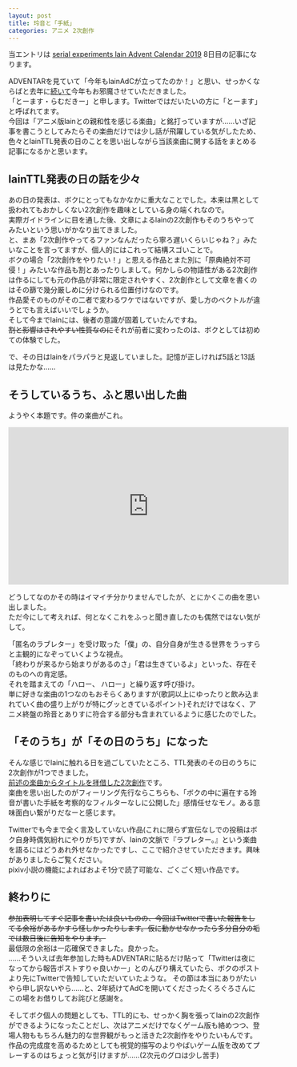 ```yaml
---
layout: post
title: 玲音と「手紙」
categories: アニメ 2次創作
---
```


当エントリは [serial experiments lain Advent Calendar 2019](https://adventar.org/calendars/4137) 8日目の記事になります。  
  
ADVENTARを見ていて「今年もlainAdCが立ってたのか！」と思い、せっかくならばと去年に[続いて](https://blog.s6jr.com/2018-12-15-anime/)今年もお邪魔させていただきました。  
「とーます・らむだきー」と申します。Twitterではだいたいの方に「とーます」と呼ばれてます。  
今回は「アニメ版lainとの親和性を感じる楽曲」と銘打っていますが……いざ記事を書こうとしてみたらその楽曲だけでは少し話が飛躍している気がしたため、色々とlainTTL発表の日のことを思い出しながら当該楽曲に関する話をまとめる記事になるかと思います。

## lainTTL発表の日の話を少々

あの日の発表は、ボクにとってもなかなかに重大なことでした。本来は黒として扱われてもおかしくない2次創作を趣味としている身の端くれなので。  
実際ガイドラインに目を通した後、文章によるlainの2次創作もそのうちやってみたいという思いがかなり出てきました。  
と、まあ「2次創作やってるファンなんだったら寧ろ遅いくらいじゃね？」みたいなことを言ってますが、個人的にはこれって結構スゴいことで。  
ボクの場合「2次創作をやりたい！」と思える作品とまた別に「原典絶対不可侵！」みたいな作品も割とあったりしまして。何かしらの物語性がある2次創作は作るにしても元の作品が非常に限定されやすく、2次創作として文章を書くのはその篩で幾分厳しめに分けられる位置付けなのです。    
作品愛そのものがその二者で変わるワケではないですが、愛し方のベクトルが違うとでも言えばいいでしょうか。  
そして今までlainには、後者の意識が固着していたんですね。  
~~割と影響はされやすい性質なのに~~それが前者に変わったのは、ボクとしては初めての体験でした。

で、その日はlainをパラパラと見返していました。記憶が正しければ5話と13話は見たかな……

## そうしているうち、ふと思い出した曲

ようやく本題です。件の楽曲がこれ。  

<iframe width="560" height="315" src="https://www.youtube.com/embed/I8ufc6yhYuY" frameborder="0" allow="accelerometer; autoplay; encrypted-media; gyroscope; picture-in-picture" allowfullscreen></iframe>

どうしてなのかその時はイマイチ分かりませんでしたが、とにかくこの曲を思い出しました。  
ただ今にして考えれば、何となくこれをふっと聞き直したのも偶然ではない気がして。

「匿名のラブレター」を受け取った「僕」の、自分自身が生きる世界をうっすらと主観的になぞっていくような視点。  
「終わりが来るから始まりがあるのさ」「君は生きているよ」といった、存在そのものへの肯定感。  
それを踏まえての「ハロー、 ハロー」と繰り返す呼び掛け。  
単に好きな楽曲の1つなのもおそらくありますが(歌詞以上にゆったりと飲み込まれていく曲の盛り上がりが特にグッときているポイント)それだけではなく、アニメ終盤の玲音とありすに符合する部分も含まれているように感じたのでした。

## 「そのうち」が「その日のうち」になった

そんな感じでlainに触れる日を過ごしていたところ、TTL発表のその日のうちに2次創作が1つできました。  
[前述の楽曲からタイトルを拝借した2次創作](https://www.pixiv.net/novel/show.php?id=11369992)です。  
楽曲を思い出したのがフィーリング先行ならこちらも、「ボクの中に遍在する玲音が書いた手紙を考察的なフィルターなしに公開した」感情任せなモノ。ある意味面白い繋がりだなーと感じます。

Twitterでも今まで全く言及していない作品(これに限らず宣伝なしでの投稿はボク自身時偶気紛れにやりがち)ですが、lainの文脈で『ラブレター。』という楽曲を語るにはどうあれ外せなかったですし、ここで紹介させていただきます。興味がありましたらご覧ください。  
pixiv小説の機能によればおよそ1分で読了可能な、ごくごく短い作品です。

## 終わりに

~~参加表明してすぐ記事を書いたは良いものの、今回はTwitterで書いた報告をしてる余裕があるかすら怪しかったりします。仮に動かせなかったら多分自分の垢では数日後に告知をやります。~~  
最低限の余裕は一応確保できました。良かった。  
……そういえば去年参加した時もADVENTARに貼るだけ貼って「Twitterは夜になってから報告ポストすりゃ良いかー」とのんびり構えていたら、ボクのポストより先にTwitterで告知していただいていたような。
その節は本当にありがたいやら申し訳ないやら……と、2年続けてAdCを開いてくださったくろぐろさんにこの場をお借りしてお詫びと感謝を。

そしてボク個人の問題としても、TTL的にも、せっかく胸を張ってlainの2次創作ができるようになったことだし、次はアニメだけでなくゲーム版も絡めつつ、登場人物ももちろん魅力的な世界観がもっと活きた2次創作をやりたいもんです。  
作品の完成度を高めるためとしても視覚的描写のよりやばいゲーム版を改めてプレーするのはちょっと気が引けますが……(2次元のグロは少し苦手)
